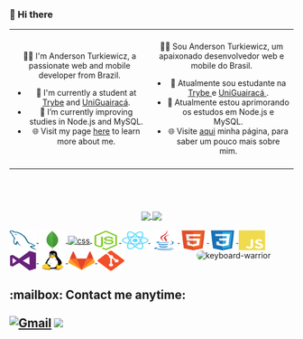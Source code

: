 ### 👋 Hi there 

<header>
  <table border="0">
    <tr>
      <td></td>
      <td></td>
    </tr>
    <tr>
      <td>
        <p>🙋‍♂️ I'm Anderson Turkiewicz, a passionate web and mobile developer from Brazil.</p>
        <ul>
          <li>🔭 I'm currently a student at 
            <a href="https://www.betrybe.com/" target="_blank">Trybe</a> and 
            <a href="https://www.guairaca.com.br/" target="_blank">UniGuairacá</a>.</li>
          <li>🌱 I’m currently improving studies in Node.js and MySQL.</li>
          <li>🌐 Visit my page <a href="https://andersontrkz.vercel.app" target="_blank">here</a> to learn more about me.</li>
        </ul>
      </td>
      <td>
        <p>🙋‍♂️ Sou Anderson Turkiewicz, um apaixonado desenvolvedor web e mobile do Brasil.
        <ul>
          <li>🔭 Atualmente sou estudante na
            <a href="https://www.betrybe.com/" target="_blank"> Trybe </a> e
            <a href="https://www.guairaca.com.br/" target="_blank"> UniGuairacá </a>.</li>
          <li>🌱 Atualmente estou aprimorando os estudos em Node.js e MySQL.</li>
          <li>🌐 Visite <a href="https://andersontrkz.vercel.app" target="_blank">aqui</a> minha página, para saber um pouco mais sobre mim.</li>
        </ul>
      </td>
    </tr>
    <tr>
        <td></td>
        <td></td>
    </tr>
  </table>
</header>
<br>
<main align="center">
  <a href="https://github.com/andersontrkz/">
    <img align="center" height="166em" src="https://github-readme-stats.vercel.app/api?username=andersontrkz&count_private=true&show_icons=true&include_all_commits=true&theme=vision-friendly-dark" />
    <img align="center" height="166em" src="https://github-readme-stats.vercel.app/api/top-langs/?username=andersontrkz&layout=compact&theme=vision-friendly-dark" />
  </a>
</main>



<footer>
  <div style="display: inline_block"><br>
    <a href="https://github.com/andersontrkz/">
      <link rel="stylesheet" href="https://cdn.jsdelivr.net/gh/devicons/devicon@v2.11.0/devicon.min.css">
      <img align="center" alt="css" height="36" width="48" src="https://raw.githubusercontent.com/devicons/devicon/master/icons/mysql/mysql-original.svg">
      <img align="center" alt="css" height="36" width="48" src="https://raw.githubusercontent.com/devicons/devicon/master/icons/mongodb/mongodb-original.svg">
      <img align="center" alt="css" height="36" width="36" src="https://www.vectorlogo.zone/logos/jestjsio/jestjsio-icon.svg" alt="jest" width="40" height="40"/>
      <img align="center" alt="css" height="36" width="48" src="https://raw.githubusercontent.com/devicons/devicon/master/icons/nodejs/nodejs-original.svg">
      <img align="center" alt="react" height="36" width="48" src="https://raw.githubusercontent.com/devicons/devicon/master/icons/react/react-original.svg">
      <img align="center" alt="css" height="36" width="48" src="https://raw.githubusercontent.com/devicons/devicon/master/icons/java/java-original.svg">
      <img align="center" alt="html" height="36" width="48" src="https://raw.githubusercontent.com/devicons/devicon/master/icons/html5/html5-original.svg">
      <img align="center" alt="css" height="36" width="48" src="https://raw.githubusercontent.com/devicons/devicon/master/icons/css3/css3-original.svg">
      <img align="center" alt="js" height="36" width="48" src="https://raw.githubusercontent.com/devicons/devicon/master/icons/javascript/javascript-plain.svg">
      <img align="center" alt="css" height="36" width="48" src="https://raw.githubusercontent.com/devicons/devicon/master/icons/visualstudio/visualstudio-plain.svg">
      <img align="center" alt="css" height="36" width="48" src="https://raw.githubusercontent.com/devicons/devicon/master/icons/linux/linux-original.svg">
      <img align="center" alt="css" height="36" width="48" src="https://raw.githubusercontent.com/devicons/devicon/master/icons/gitlab/gitlab-original.svg">
      <img align="center" alt="css" height="36" width="48" src="https://raw.githubusercontent.com/devicons/devicon/master/icons/git/git-original.svg">
      <img width="172em" align="right" alt="keyboard-warrior" src="https://i.imgur.com/t51HrPx.gif" style="border-radius: 30px">
    </a>
  </div>

  ##

  <div>
    <h2>:mailbox: Contact me anytime:
      <br>
      <br>
    <a href = "mailto: trkz.anderson@gmail.com"><img height="24" alt="Gmail" src="https://img.shields.io/badge/Gmail-D14836?style=flat&logo=gmail&logoColor=white" /></a>
    <a href="https://www.linkedin.com/in/andersontrkz/" target="_blank"><img height="24" src="https://img.shields.io/badge/linkedin%20-%230077B5.svg?&style=flat&logo=linkedin&logoColor=white"/></a>
    </h2>
  </div>
</footer>
